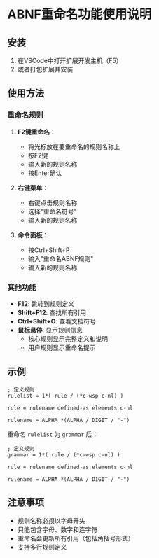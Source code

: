 # ABNF重命名功能使用说明

## 安装

1. 在VSCode中打开扩展开发主机（F5）
2. 或者打包扩展并安装

## 使用方法

### 重命名规则

1. **F2键重命名**：
   - 将光标放在要重命名的规则名称上
   - 按F2键
   - 输入新的规则名称
   - 按Enter确认

2. **右键菜单**：
   - 右键点击规则名称
   - 选择"重命名符号"
   - 输入新的规则名称

3. **命令面板**：
   - 按Ctrl+Shift+P
   - 输入"重命名ABNF规则"
   - 输入新的规则名称

### 其他功能

- **F12**: 跳转到规则定义
- **Shift+F12**: 查找所有引用
- **Ctrl+Shift+O**: 查看文档符号
- **鼠标悬停**: 显示规则信息
  - 核心规则显示完整定义和说明
  - 用户规则显示重命名提示

## 示例

```abnf
; 定义规则
rulelist = 1*( rule / (*c-wsp c-nl) )

rule = rulename defined-as elements c-nl

rulename = ALPHA *(ALPHA / DIGIT / "-")
```

重命名 `rulelist` 为 `grammar` 后：

```abnf
; 定义规则
grammar = 1*( rule / (*c-wsp c-nl) )

rule = rulename defined-as elements c-nl

rulename = ALPHA *(ALPHA / DIGIT / "-")
```

## 注意事项

- 规则名称必须以字母开头
- 只能包含字母、数字和连字符
- 重命名会更新所有引用（包括角括号形式）
- 支持多行规则定义
